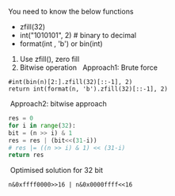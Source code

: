 You need to know the below functions
- zfill(32)
- int("1010101", 2)  # binary to decimal
- format(int , 'b') or bin(int)
​
​
1. Use zfill(), zero fill
3. Bitwise operation
​
​
Approach1: Brute force
```
#int(bin(n)[2:].zfill(32)[::-1], 2)
return int(format(n, 'b').zfill(32)[::-1], 2)
```
​
Approach2: bitwise approach
```python
res = 0
for i in range(32):
bit = (n >> i) & 1
res = res | (bit<<(31-i))
# res |= ((n >> i) & 1) << (31-i)
return res
```
​
Optimised solution for 32 bit
```
n&0xffff0000>>16 | n&0x0000ffff<<16